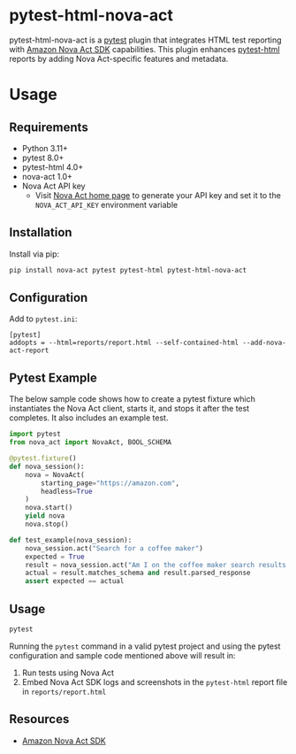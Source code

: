# pytest-html-nova-act

pytest-html-nova-act is a [pytest](https://pytest.org) plugin that integrates HTML test reporting with [Amazon Nova Act SDK](https://github.com/aws/nova-act) capabilities. This plugin enhances [pytest-html](https://pytest-html.readthedocs.io) reports by adding Nova Act-specific features and metadata.

# Usage

## Requirements

- Python 3.11+
- pytest 8.0+
- pytest-html 4.0+
- nova-act 1.0+
- Nova Act API key
    - Visit [Nova Act home page](https://nova.amazon.com/act) to generate your API key and set it to the `NOVA_ACT_API_KEY` environment variable

## Installation

Install via pip:

```bash
pip install nova-act pytest pytest-html pytest-html-nova-act
```

## Configuration

Add to `pytest.ini`:

```
[pytest]
addopts = --html=reports/report.html --self-contained-html --add-nova-act-report
```

## Pytest Example

The below sample code shows how to create a pytest fixture which instantiates the Nova Act client, starts it, and stops it after the test completes. It also includes an example test.

```python
import pytest
from nova_act import NovaAct, BOOL_SCHEMA

@pytest.fixture()
def nova_session():
    nova = NovaAct(
        starting_page="https://amazon.com",
        headless=True
    )
    nova.start()
    yield nova
    nova.stop()

def test_example(nova_session):
    nova_session.act("Search for a coffee maker")
    expected = True
    result = nova_session.act("Am I on the coffee maker search results page?", schema=BOOL_SCHEMA)
    actual = result.matches_schema and result.parsed_response
    assert expected == actual
```

## Usage

```bash
pytest
```

Running the `pytest` command in a valid pytest project and using the pytest configuration and sample code mentioned above will result in:

1. Run tests using Nova Act
2. Embed Nova Act SDK logs and screenshots in the `pytest-html` report file in `reports/report.html`

## Resources

- [Amazon Nova Act SDK](https://github.com/aws/nova-act)